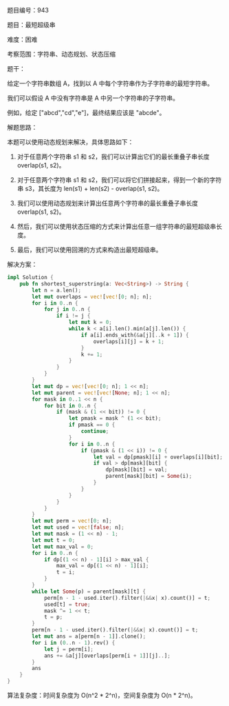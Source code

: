题目编号：943

题目：最短超级串

难度：困难

考察范围：字符串、动态规划、状态压缩

题干：

给定一个字符串数组 A，找到以 A 中每个字符串作为子字符串的最短字符串。

我们可以假设 A 中没有字符串是 A 中另一个字符串的子字符串。

例如，给定 ["abcd","cd","e"]，最终结果应该是 "abcde"。

解题思路：

本题可以使用动态规划来解决，具体思路如下：

1. 对于任意两个字符串 s1 和 s2，我们可以计算出它们的最长重叠子串长度 overlap(s1, s2)。

2. 对于任意两个字符串 s1 和 s2，我们可以将它们拼接起来，得到一个新的字符串 s3，其长度为 len(s1) + len(s2) - overlap(s1, s2)。

3. 我们可以使用动态规划来计算出任意两个字符串的最长重叠子串长度 overlap(s1, s2)。

4. 然后，我们可以使用状态压缩的方式来计算出任意一组字符串的最短超级串长度。

5. 最后，我们可以使用回溯的方式来构造出最短超级串。

解决方案：

```rust
impl Solution {
    pub fn shortest_superstring(a: Vec<String>) -> String {
        let n = a.len();
        let mut overlaps = vec![vec![0; n]; n];
        for i in 0..n {
            for j in 0..n {
                if i != j {
                    let mut k = 0;
                    while k < a[i].len().min(a[j].len()) {
                        if a[i].ends_with(&a[j][..k + 1]) {
                            overlaps[i][j] = k + 1;
                        }
                        k += 1;
                    }
                }
            }
        }
        let mut dp = vec![vec![0; n]; 1 << n];
        let mut parent = vec![vec![None; n]; 1 << n];
        for mask in 0..1 << n {
            for bit in 0..n {
                if (mask & (1 << bit)) != 0 {
                    let pmask = mask ^ (1 << bit);
                    if pmask == 0 {
                        continue;
                    }
                    for i in 0..n {
                        if (pmask & (1 << i)) != 0 {
                            let val = dp[pmask][i] + overlaps[i][bit];
                            if val > dp[mask][bit] {
                                dp[mask][bit] = val;
                                parent[mask][bit] = Some(i);
                            }
                        }
                    }
                }
            }
        }
        let mut perm = vec![0; n];
        let mut used = vec![false; n];
        let mut mask = (1 << n) - 1;
        let mut t = 0;
        let mut max_val = 0;
        for i in 0..n {
            if dp[(1 << n) - 1][i] > max_val {
                max_val = dp[(1 << n) - 1][i];
                t = i;
            }
        }
        while let Some(p) = parent[mask][t] {
            perm[n - 1 - used.iter().filter(|&&x| x).count()] = t;
            used[t] = true;
            mask ^= 1 << t;
            t = p;
        }
        perm[n - 1 - used.iter().filter(|&&x| x).count()] = t;
        let mut ans = a[perm[n - 1]].clone();
        for i in (0..n - 1).rev() {
            let j = perm[i];
            ans += &a[j][overlaps[perm[i + 1]][j]..];
        }
        ans
    }
}
```

算法复杂度：时间复杂度为 O(n^2 * 2^n)，空间复杂度为 O(n * 2^n)。